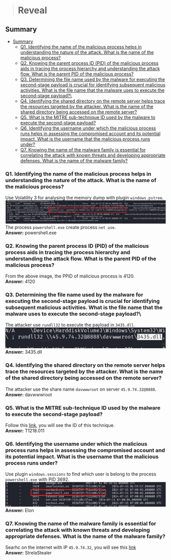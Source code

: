 > # Reveal

## Summary
- [Summary](#summary)
  - [Q1. Identifying the name of the malicious process helps in understanding the nature of the attack. What is the name of the malicious process?](#q1-identifying-the-name-of-the-malicious-process-helps-in-understanding-the-nature-of-the-attack-what-is-the-name-of-the-malicious-process)
  - [Q2. Knowing the parent process ID (PID) of the malicious process aids in tracing the process hierarchy and understanding the attack flow. What is the parent PID of the malicious process?](#q2-knowing-the-parent-process-id-pid-of-the-malicious-process-aids-in-tracing-the-process-hierarchy-and-understanding-the-attack-flow-what-is-the-parent-pid-of-the-malicious-process)
  - [Q3. Determining the file name used by the malware for executing the second-stage payload is crucial for identifying subsequent malicious activities. What is the file name that the malware uses to execute the second-stage payload?\\](#q3-determining-the-file-name-used-by-the-malware-for-executing-the-second-stage-payload-is-crucial-for-identifying-subsequent-malicious-activities-what-is-the-file-name-that-the-malware-uses-to-execute-the-second-stage-payload)
  - [Q4. Identifying the shared directory on the remote server helps trace the resources targeted by the attacker. What is the name of the shared directory being accessed on the remote server?](#q4-identifying-the-shared-directory-on-the-remote-server-helps-trace-the-resources-targeted-by-the-attacker-what-is-the-name-of-the-shared-directory-being-accessed-on-the-remote-server)
  - [Q5. What is the MITRE sub-technique ID used by the malware to execute the second-stage payload?](#q5-what-is-the-mitre-sub-technique-id-used-by-the-malware-to-execute-the-second-stage-payload)
  - [Q6. Identifying the username under which the malicious process runs helps in assessing the compromised account and its potential impact. What is the username that the malicious process runs under?](#q6-identifying-the-username-under-which-the-malicious-process-runs-helps-in-assessing-the-compromised-account-and-its-potential-impact-what-is-the-username-that-the-malicious-process-runs-under)
  - [Q7. Knowing the name of the malware family is essential for correlating the attack with known threats and developing appropriate defenses. What is the name of the malware family?](#q7-knowing-the-name-of-the-malware-family-is-essential-for-correlating-the-attack-with-known-threats-and-developing-appropriate-defenses-what-is-the-name-of-the-malware-family)


### Q1. Identifying the name of the malicious process helps in understanding the nature of the attack. What is the name of the malicious process?
Use Volatility 3 for analysing the memory dump with plugin `windows.pstree`.<br>
![](images/1.png)<br>
The process `powershell.exe` create process `net use`.<br>
**Answer:** powershell.exe

### Q2. Knowing the parent process ID (PID) of the malicious process aids in tracing the process hierarchy and understanding the attack flow. What is the parent PID of the malicious process?
From the above image, the PPID of malicious process is 4120.<br>
**Answer:** 4120

### Q3. Determining the file name used by the malware for executing the second-stage payload is crucial for identifying subsequent malicious activities. What is the file name that the malware uses to execute the second-stage payload?\
The attacker use `rundll32` to execute the payload in `3435.dll`.<br>
![](images/2.png)<br>
**Answer:** 3435.dll

### Q4. Identifying the shared directory on the remote server helps trace the resources targeted by the attacker. What is the name of the shared directory being accessed on the remote server?
The attacker use the share name `davwwwroot` on server `45.9.74.32@8888`.<br>
**Answer:** davwwwroot

### Q5. What is the MITRE sub-technique ID used by the malware to execute the second-stage payload?
Follow this [link](https://attack.mitre.org/techniques/T1218/011/), you will see the ID of this technique.<br>
**Answer:** T1218.011 

### Q6. Identifying the username under which the malicious process runs helps in assessing the compromised account and its potential impact. What is the username that the malicious process runs under?
Use plugin `windows.sessions` to find which user is belong to the process `powershell.exe` with PID 3692.<br>
![](images/3.png)<br>
**Answer:** Elon

### Q7. Knowing the name of the malware family is essential for correlating the attack with known threats and developing appropriate defenses. What is the name of the malware family?
Searhc on the internet with IP `45.9.74.32`, you will see this [link](https://bazaar.abuse.ch/sample/7365c4cf371b0f66c7c948e14ae33c9a00a81929cf254bd064ec32b371756ff6/)<br>
**Answer:** StrelaStealer
